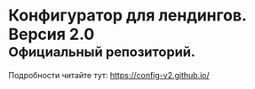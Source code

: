 <h1><strong>Конфигуратор для лендингов.</strong> Версия 2.0</br><small>Официальный репозиторий.</small></h1>

Подробности читайте тут: https://config-v2.github.io/